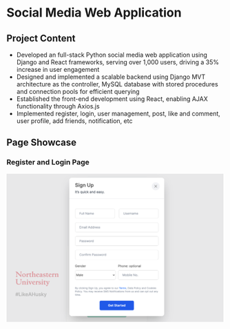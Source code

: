 # Social Media Web Application

## Project Content
- Developed an full-stack Python social media web application using Django and React frameworks, serving over 1,000 users, driving a 35% increase in user engagement
- Designed and implemented a scalable backend using Django MVT architecture as the controller, MySQL database with stored procedures and connection pools for efficient querying
- Established the front-end development using React, enabling AJAX functionality through Axios.js
- Implemented register, login, user management, post, like and comment, user profile, add friends, notification, etc

## Page Showcase
### Register and Login Page
![register](https://github.com/littlesheep12/social_media_web/blob/main/readme/register_page.png "register")